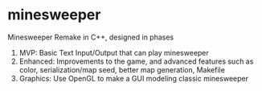 # minesweeper
Minesweeper Remake in C++, designed in phases
1) MVP: Basic Text Input/Output that can play minesweeper
2) Enhanced: Improvements to the game, and advanced features such as color, serialization/map seed, better map generation, Makefile
3) Graphics: Use OpenGL to make a GUI modeling classic minesweeper
